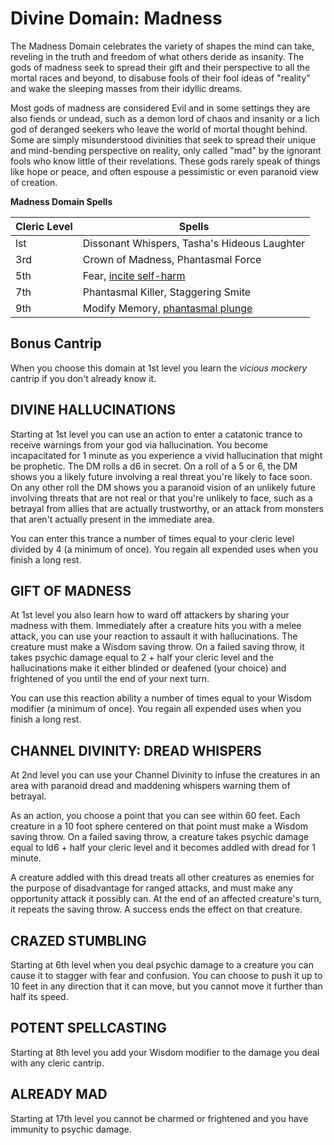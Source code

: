 # Divine Domain: Madness
The Madness Domain celebrates the variety of shapes the mind can take, reveling in the truth and freedom of what others deride as insanity. The gods of madness seek to spread their gift and their perspective to all the mortal races and beyond, to disabuse fools of their fool ideas of "reality" and wake the sleeping masses from their idyllic dreams.

Most gods of madness are considered Evil and in some settings they are also fiends or undead, such as a demon lord of chaos and insanity or a lich god of deranged seekers who leave the world of mortal thought behind. Some are simply misunderstood divinities that seek to spread their unique and mind-bending perspective on reality, only called "mad" by the ignorant fools who know little of their revelations. These gods rarely speak of things like hope or peace, and often espouse a pessimistic or even paranoid view of creation.

**Madness Domain Spells**

Cleric Level|Spells
------------|------
lst|Dissonant Whispers, Tasha's Hideous Laughter
3rd|Crown of Madness, Phantasmal Force
5th|Fear, [incite self-harm](/Magic/Spells/incite-self-harm.md)
7th|Phantasmal Killer, Staggering Smite
9th|Modify Memory, [phantasmal plunge](/Magic/Spells/phantasmal-plunge.md)


## Bonus Cantrip
When you choose this domain at 1st level you learn the *vicious mockery* cantrip if you don't already know it.

## DIVINE HALLUCINATIONS
Starting at 1st level you can use an action to enter a catatonic trance to receive warnings from your god via hallucination. You become incapacitated for 1 minute as you experience a vivid hallucination that might be prophetic. The DM rolls a d6 in secret. On a roll of a 5 or 6, the DM shows you a likely future involving a real threat you're likely to face soon. On any other roll the DM shows you a paranoid vision of an unlikely future involving threats that are not real or that you're unlikely to face, such as a betrayal from allies that are actually trustworthy, or an attack from monsters that aren't actually present in the immediate area.

You can enter this trance a number of times equal to your cleric level divided by 4 (a minimum of once). You regain all expended uses when you finish a long rest.

## GIFT OF MADNESS
At 1st level you also learn how to ward off attackers by sharing your madness with them. Immediately after a creature hits you with a melee attack, you can use your reaction to assault it with hallucinations. The creature must make a Wisdom saving throw. On a failed saving throw, it takes psychic damage equal to 2 + half your cleric level and the hallucinations make it either blinded or deafened (your choice) and frightened of you until the end of your next turn.

You can use this reaction ability a number of times equal to your Wisdom modifier (a minimum of once). You regain all expended uses when you finish a long rest.

## CHANNEL DIVINITY: DREAD WHISPERS
At 2nd level you can use your Channel Divinity to infuse the creatures in an area with paranoid dread and maddening whispers warning them of betrayal. 

As an action, you choose a point that you can see within 60 feet. Each creature in a 10 foot sphere centered on that point must make a Wisdom saving throw. On a failed saving throw, a creature takes psychic damage equal to ld6 + half your cleric level and it becomes addled with dread for 1 minute. 

A creature addled with this dread treats all other creatures as enemies for the purpose of disadvantage for ranged attacks, and must make any opportunity attack it possibly can. At the end of an affected creature's turn, it repeats the saving throw. A success ends the effect on that creature.

## CRAZED STUMBLING
Starting at 6th level when you deal psychic damage to a creature you can cause it to stagger with fear and confusion. You can choose to push it up to 10 feet in any direction that it can move, but you cannot move it further than half its speed.

## POTENT SPELLCASTING
Starting at 8th level you add your Wisdom modifier to the damage you deal with any cleric cantrip.

## ALREADY MAD
Starting at 17th level you cannot be charmed or frightened and you have immunity to psychic damage.
